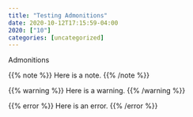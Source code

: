 ```yaml
---
title: "Testing Admonitions"
date: 2020-10-12T17:15:59-04:00
2020: ["10"]
categories: [uncategorized]
---
```


Admonitions
<!--more-->

{{% note %}}
Here is a note.
{{% /note %}}

{{% warning %}}
Here is a warning.
{{% /warning %}}

{{% error %}}
Here is an error.
{{% /error %}}

